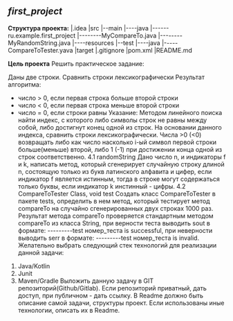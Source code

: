 ## *first_project*

**Структура проекта:**
|.idea
|src
|--main
|----java
|------ru.example.first_project
|--------MyCompareTo.java
|--------MyRandomString.java
|----resources
|--test
|----java
|-----CompareToTester.yava
|target
|.gitignore
|pom.xml
|README.md

**Цель проекта**
Решить практическое задание:

Даны две строки. Сравнить строки лексикографически
Результат алгоритма:
- число > 0, если первая строка больше второй строки
- число < 0, если первая строка меньше второй строки
- число = 0, если строки равны
Указание:
Методом линейного поиска найти индекс, с которого либо символы строк не равны
между собой, либо достигнут конец одной из строк. На основании данного индекса,
сравнить строки лексикографически.
Числа >0 (<0) возвращать либо как число насколько i-ый символ первой строки
больше(меньше) второй, либо 1 (-1) при достижении конца одной из строк
соответственно.
4.1 randomString
Дано число n, и индикаторы f и k, написать метод, который сгенерирует случайную
строку длиной n, состоящую только из букв латинского алфавита и цифер, если
индикатор f является истинным, тогда в строке могут содержаться только буквы, если
индикатор k инстинный - цифры.
4.2 CompareToTester Class, void test
Создать класс CompareToTester в пакете tests, определить в нем метод, который
тестирует метод compareTo на случайно сгенерированных двух строках 1000 раз.
Результат метода compareTo проверяется стандартным методом compareTo из класса
String, при верности теста выводить sout в формате: ---------test номер_теста is
successful, при неверности выводить serr в формате: ---------test номер_теста is invalid.
Желательно выбрать следующий стек технологий для реализации данной
задачи:
1) Java/Kotlin
2) Junit
3) Maven/Gradle
Выложить данную задачу в GIT репозиторий(Github/Gitlab). Если репозиторий
приватный, дать доступ, при публичном - дать ссылку. В Readme должно быть
описание самой задачи, структуры проект. Если использованы иные технологии,
описать их в Readme.